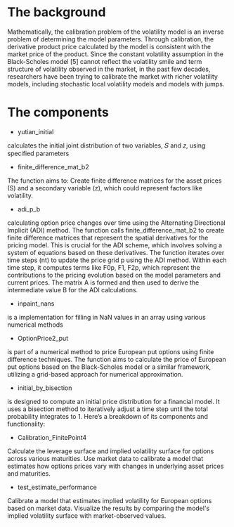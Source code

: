# The background
Mathematically, the calibration problem of the volatility model is an inverse problem of determining the model parameters. Through calibration, the derivative product price calculated by the model is consistent with the market price of the product. Since the constant volatility assumption in the Black-Scholes model [5] cannot reflect the volatility smile and term structure of volatility observed in the market, in the past few decades, researchers have been trying to calibrate the market with richer volatility models, including stochastic local volatility models and models with jumps.

# The components

- yutian_initial

calculates the initial joint distribution of two variables, 𝑆 and 𝑧, using specified parameters

- finite_difference_mat_b2

The function aims to: Create finite difference matrices for the asset prices (S) and a secondary variable (z), which could represent factors like volatility. 

- adi_p_b

calculating option price changes over time using the Alternating Directional Implicit (ADI) method. The function calls finite_difference_mat_b2 to create finite difference matrices that represent the spatial derivatives for the pricing model. This is crucial for the ADI scheme, which involves solving a system of equations based on these derivatives. The function iterates over time steps (nt) to update the price grid p using the ADI method.
Within each time step, it computes terms like F0p, F1, F2p, which represent the contributions to the pricing evolution based on the model parameters and current prices.
The matrix A is formed and then used to derive the intermediate value B for the ADI calculations.

- inpaint_nans

 is a implementation for filling in NaN values in an array using various numerical methods

- OptionPrice2_put

is part of a numerical method to price European put options using finite difference techniques. 
The function aims to calculate the price of European put options based on the Black-Scholes model or a similar framework, utilizing a grid-based approach for numerical approximation.

- initial_by_bisection

is designed to compute an initial price distribution for a financial model. It uses a bisection method to iteratively adjust a time step until the total probability integrates to 1. Here’s a breakdown of its components and functionality:

- Calibration_FinitePoint4

Calculate the leverage surface and implied volatility surface for options across various maturities.
Use market data to calibrate a model that estimates how options prices vary with changes in underlying asset prices and maturities.

- test_estimate_performance

Calibrate a model that estimates implied volatility for European options based on market data.
Visualize the results by comparing the model's implied volatility surface with market-observed values.
